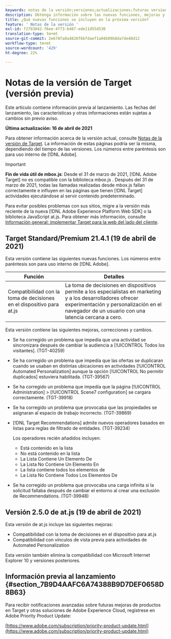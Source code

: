 ```yaml
---
keywords: notas de la versión;versiones;actualizaciones;futuras versiones;mejoras;nuevas funciones;correcciones;actualizaciones;versión preliminar
description: Obtenga información sobre las nuevas funciones, mejoras y correcciones incluidas en la próxima versión de Adobe Target, incluidos SDK, API y bibliotecas JavaScript.
title: ¿Qué nuevas funciones se incluyen en la próxima versión?
feature: ' Notas de la versión '
exl-id: f2783042-f6ee-4f73-b487-ede11d55d530
translation-type: tm+mt
source-git-commit: 2e678fa8a4826f6bfdaef1a04b89b8da7de48d12
workflow-type: tm+mt
source-wordcount: '429'
ht-degree: 22%

---
```


# Notas de la versión de Target (versión previa)

Este artículo contiene información previa al lanzamiento. Las fechas del lanzamiento, las características y otras informaciones están sujetas a cambios sin previo aviso.

**Última actualización: 16 de abril de 2021**

Para obtener información acerca de la versión actual, consulte [Notas de la versión de Target](release-notes.md). La información de estas páginas podría ser la misma, dependiendo del tiempo de las versiones. Los números entre paréntesis son para uso interno de [!DNL Adobe].

>[!IMPORTANT]
>
>**Fin de vida útil de mbox.js**: Desde el 31 de marzo de 2021,  [!DNL Adobe Target] no es compatible con la biblioteca mbox.js . Después del 31 de marzo de 2021, todas las llamadas realizadas desde mbox.js fallan correctamente e influyen en las páginas que tienen [!DNL Target] actividades ejecutándose al servir contenido predeterminado.
>
>Para evitar posibles problemas con sus sitios, migre a la versión más reciente de la nueva [!DNL Adobe Experience Platform Web SDK] o la biblioteca JavaScript at.js. Para obtener más información, consulte [Información general: implementar Target para la web del lado del cliente](/help/c-implementing-target/c-implementing-target-for-client-side-web/implement-target-for-client-side-web.md).

## Target Standard/Premium 21.4.1 (19 de abril de 2021)

Esta versión contiene las siguientes nuevas funciones. Los números entre paréntesis son para uso interno de [!DNL Adobe].

| Función | Detalles |
| --- | --- |
| Compatibilidad con la toma de decisiones en el dispositivo para at.js | La toma de decisiones en dispositivos permite a los especialistas en marketing y a los desarrolladores ofrecer experimentación y personalización en el navegador de un usuario con una latencia cercana a cero. |

Esta versión contiene las siguientes mejoras, correcciones y cambios.

* Se ha corregido un problema que impedía que una actividad se sincronizara después de cambiar la audiencia a [!UICONTROL Todos los visitantes]. (TGT-40259)
* Se ha corregido un problema que impedía que las ofertas se duplicaran cuando se usaban en distintas ubicaciones en actividades [!UICONTROL Automated Personalization] aunque la opción [!UICONTROL No permitir duplicados] estuviera habilitada. (TGT-39567)
* Se ha corregido un problema que impedía que la página [!UICONTROL Administration] > [!UICONTROL Scene7 configuration] se cargara correctamente. (TGT-39918)
* Se ha corregido un problema que provocaba que las propiedades se asignaran al espacio de trabajo incorrecto. (TGT-39869)
* [!DNL Target Recommendations] admite nuevos operadores basados en listas para reglas de filtrado de entidades. (TGT-39234)

   Los operadores recién añadidos incluyen:

   * Está contenido en la lista
   * No está contenido en la lista
   * La Lista Contiene Un Elemento De
   * La Lista No Contiene Un Elemento En
   * La lista contiene todos los elementos de
   * La Lista No Contiene Todos Los Elementos De

* Se ha corregido un problema que provocaba una carga infinita si la solicitud fallaba después de cambiar el entorno al crear una exclusión de Recommendations. (TGT-39948)

## Versión 2.5.0 de at.js (19 de abril de 2021)

Esta versión de at.js incluye las siguientes mejoras:

* Compatibilidad con la toma de decisiones en el dispositivo para at.js
* Compatibilidad con vínculos de vista previa para actividades de Automated Personalization

Esta versión también elimina la compatibilidad con Microsoft Internet Explorer 10 y versiones posteriores.

## Información previa al lanzamiento {#section_7B9D4AAFC6A74388B9D7DEF0658D8B63}

Para recibir notificaciones avanzadas sobre futuras mejoras de productos en Target y otras soluciones de Adobe Experience Cloud, regístrese en Adobe Priority Product Update:

[https://www.adobe.com/subscription/priority-product-update.html](https://www.adobe.com/subscription/priority-product-update.html)
